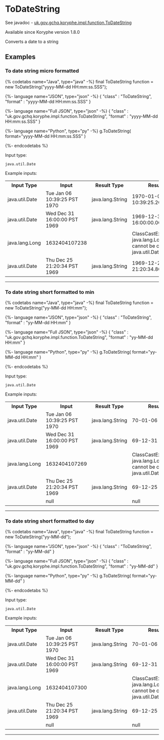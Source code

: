 # ToDateString
See javadoc - [uk.gov.gchq.koryphe.impl.function.ToDateString](ref://../../javadoc/koryphe/uk/gov/gchq/koryphe/impl/function/ToDateString.html)

Available since Koryphe version 1.8.0

Converts a date to a string

## Examples

### To date string micro formatted


{% codetabs name="Java", type="java" -%}
final ToDateString function = new ToDateString("yyyy-MM-dd HH:mm:ss.SSS");

{%- language name="JSON", type="json" -%}
{
  "class" : "ToDateString",
  "format" : "yyyy-MM-dd HH:mm:ss.SSS"
}

{%- language name="Full JSON", type="json" -%}
{
  "class" : "uk.gov.gchq.koryphe.impl.function.ToDateString",
  "format" : "yyyy-MM-dd HH:mm:ss.SSS"
}

{%- language name="Python", type="py" -%}
g.ToDateString( 
  format="yyyy-MM-dd HH:mm:ss.SSS" 
)

{%- endcodetabs %}

Input type:

```
java.util.Date
```

Example inputs:
<table style="display: block;">
<tr><th>Input Type</th><th>Input</th><th>Result Type</th><th>Result</th></tr>
<tr><td>java.util.Date</td><td>Tue Jan 06 10:39:25 PST 1970</td><td>java.lang.String</td><td>1970-01-06 10:39:25.200</td></tr>
<tr><td>java.util.Date</td><td>Wed Dec 31 16:00:00 PST 1969</td><td>java.lang.String</td><td>1969-12-31 16:00:00.000</td></tr>
<tr><td>java.lang.Long</td><td>1632404107238</td><td></td><td>ClassCastException: java.lang.Long cannot be cast to java.util.Date</td></tr>
<tr><td>java.util.Date</td><td>Thu Dec 25 21:20:34 PST 1969</td><td>java.lang.String</td><td>1969-12-25 21:20:34.800</td></tr>
</table>

-----------------------------------------------

### To date string short formatted to min


{% codetabs name="Java", type="java" -%}
final ToDateString function = new ToDateString("yy-MM-dd HH:mm");

{%- language name="JSON", type="json" -%}
{
  "class" : "ToDateString",
  "format" : "yy-MM-dd HH:mm"
}

{%- language name="Full JSON", type="json" -%}
{
  "class" : "uk.gov.gchq.koryphe.impl.function.ToDateString",
  "format" : "yy-MM-dd HH:mm"
}

{%- language name="Python", type="py" -%}
g.ToDateString( 
  format="yy-MM-dd HH:mm" 
)

{%- endcodetabs %}

Input type:

```
java.util.Date
```

Example inputs:
<table style="display: block;">
<tr><th>Input Type</th><th>Input</th><th>Result Type</th><th>Result</th></tr>
<tr><td>java.util.Date</td><td>Tue Jan 06 10:39:25 PST 1970</td><td>java.lang.String</td><td>70-01-06 10:39</td></tr>
<tr><td>java.util.Date</td><td>Wed Dec 31 16:00:00 PST 1969</td><td>java.lang.String</td><td>69-12-31 16:00</td></tr>
<tr><td>java.lang.Long</td><td>1632404107269</td><td></td><td>ClassCastException: java.lang.Long cannot be cast to java.util.Date</td></tr>
<tr><td>java.util.Date</td><td>Thu Dec 25 21:20:34 PST 1969</td><td>java.lang.String</td><td>69-12-25 21:20</td></tr>
<tr><td></td><td>null</td><td></td><td>null</td></tr>
</table>

-----------------------------------------------

### To date string short formatted to day


{% codetabs name="Java", type="java" -%}
final ToDateString function = new ToDateString("yy-MM-dd");

{%- language name="JSON", type="json" -%}
{
  "class" : "ToDateString",
  "format" : "yy-MM-dd"
}

{%- language name="Full JSON", type="json" -%}
{
  "class" : "uk.gov.gchq.koryphe.impl.function.ToDateString",
  "format" : "yy-MM-dd"
}

{%- language name="Python", type="py" -%}
g.ToDateString( 
  format="yy-MM-dd" 
)

{%- endcodetabs %}

Input type:

```
java.util.Date
```

Example inputs:
<table style="display: block;">
<tr><th>Input Type</th><th>Input</th><th>Result Type</th><th>Result</th></tr>
<tr><td>java.util.Date</td><td>Tue Jan 06 10:39:25 PST 1970</td><td>java.lang.String</td><td>70-01-06</td></tr>
<tr><td>java.util.Date</td><td>Wed Dec 31 16:00:00 PST 1969</td><td>java.lang.String</td><td>69-12-31</td></tr>
<tr><td>java.lang.Long</td><td>1632404107300</td><td></td><td>ClassCastException: java.lang.Long cannot be cast to java.util.Date</td></tr>
<tr><td>java.util.Date</td><td>Thu Dec 25 21:20:34 PST 1969</td><td>java.lang.String</td><td>69-12-25</td></tr>
<tr><td></td><td>null</td><td></td><td>null</td></tr>
</table>

-----------------------------------------------

